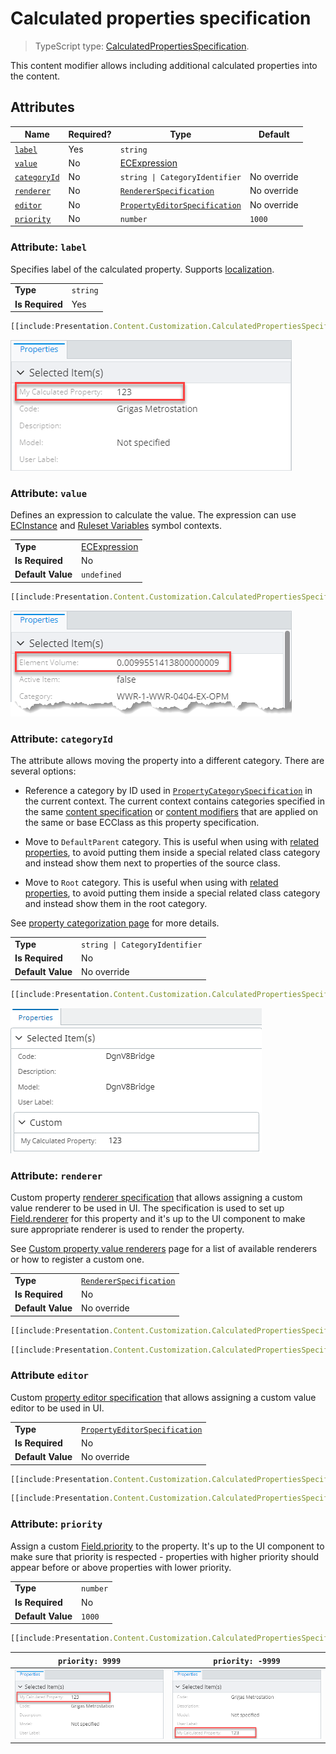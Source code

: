 # Calculated properties specification

> TypeScript type: [CalculatedPropertiesSpecification]($presentation-common).

This content modifier allows including additional calculated properties into the content.

## Attributes

| Name                                  | Required? | Type                                                              | Default     |
| ------------------------------------- | --------- | ----------------------------------------------------------------- | ----------- |
| [`label`](#attribute-label)           | Yes       | `string`                                                          |             |
| [`value`](#attribute-value)           | No        | [ECExpression](../advanced/ECExpressions.md)                      |             |
| [`categoryId`](#attribute-categoryid) | No        | `string \| CategoryIdentifier`                                    | No override |
| [`renderer`](#attribute-renderer)     | No        | [`RendererSpecification`](./RendererSpecification.md)             | No override |
| [`editor`](#attribute-editor)         | No        | [`PropertyEditorSpecification`](./PropertyEditorSpecification.md) | No override |
| [`priority`](#attribute-priority)     | No        | `number`                                                          | `1000`      |

### Attribute: `label`

Specifies label of the calculated property. Supports [localization](../advanced/Localization.md).

|                 |          |
| --------------- | -------- |
| **Type**        | `string` |
| **Is Required** | Yes      |

```ts
[[include:Presentation.Content.Customization.CalculatedPropertiesSpecification.Label.Ruleset]]
```

![Example of using "label" attribute](./media/calculatedpropertiesspecification-with-label-attribute.png)

### Attribute: `value`

Defines an expression to calculate the value. The expression can use [ECInstance](../advanced/ECExpressions.md#ecinstance)
and [Ruleset Variables](../advanced/ECExpressions.md#ruleset-variables-user-settings) symbol contexts.

|                   |                                              |
| ----------------- | -------------------------------------------- |
| **Type**          | [ECExpression](../advanced/ECExpressions.md) |
| **Is Required**   | No                                           |
| **Default Value** | `undefined`                                  |

```ts
[[include:Presentation.Content.Customization.CalculatedPropertiesSpecification.Value.Ruleset]]
```

![Example of using "value" attribute](./media/calculatedpropertiesspecification-with-value-attribute.png)

### Attribute: `categoryId`

The attribute allows moving the property into a different category. There are several options:

- Reference a category by ID used in [`PropertyCategorySpecification`](./PropertyCategorySpecification.md) in the current context.
  The current context contains categories specified in the same [content specification](./index.md#specifications) or
  [content modifiers](./contentModifier.md) that are applied on the same or base ECClass as this property specification.

- Move to `DefaultParent` category. This is useful when using with [related properties](./RelatedPropertiesSpecification.md), to
  avoid putting them inside a special related class category and instead show them next to properties of the source class.

- Move to `Root` category. This is useful when using with [related properties](./RelatedPropertiesSpecification.md), to
  avoid putting them inside a special related class category and instead show them in the root category.

See [property categorization page](./PropertyCategorization.md) for more details.

|                   |                                |
| ----------------- | ------------------------------ |
| **Type**          | `string \| CategoryIdentifier` |
| **Is Required**   | No                             |
| **Default Value** | No override                    |

```ts
[[include:Presentation.Content.Customization.CalculatedPropertiesSpecification.CategoryId.Ruleset]]
```

![Example of using "categoryId" attribute](./media/calculatedpropertiesspecification-with-categoryid-attribute.png)

### Attribute: `renderer`

Custom property [renderer specification](./RendererSpecification.md) that allows assigning a custom value renderer to be used in UI. The
specification is used to set up [Field.renderer]($presentation-common) for this property and it's up to the UI component to make sure
appropriate renderer is used to render the property.

See [Custom property value renderers](./PropertyValueRenderers.md) page for a list of available renderers or how to register a custom one.

|                   |                                                       |
| ----------------- | ----------------------------------------------------- |
| **Type**          | [`RendererSpecification`](./RendererSpecification.md) |
| **Is Required**   | No                                                    |
| **Default Value** | No override                                           |

```ts
[[include:Presentation.Content.Customization.CalculatedPropertiesSpecification.Renderer.Ruleset]]
```

```ts
[[include:Presentation.Content.Customization.CalculatedPropertiesSpecification.Renderer.Result]]
```

### Attribute `editor`

Custom [property editor specification](./PropertyEditorSpecification) that allows assigning a custom value editor
to be used in UI.

|                   |                                                                   |
| ----------------- | ----------------------------------------------------------------- |
| **Type**          | [`PropertyEditorSpecification`](./PropertyEditorSpecification.md) |
| **Is Required**   | No                                                                |
| **Default Value** | No override                                                       |

```ts
[[include:Presentation.Content.Customization.CalculatedPropertiesSpecification.Editor.Ruleset]]
```

```ts
[[include:Presentation.Content.Customization.CalculatedPropertiesSpecification.Editor.Result]]
```

### Attribute: `priority`

Assign a custom [Field.priority]($presentation-common) to the property. It's up to the UI component to make sure that priority
is respected - properties with higher priority should appear before or above properties with lower priority.

|                   |          |
| ----------------- | -------- |
| **Type**          | `number` |
| **Is Required**   | No       |
| **Default Value** | `1000`   |

```ts
[[include:Presentation.Content.Customization.CalculatedPropertiesSpecification.Priority.Ruleset]]
```

| `priority: 9999`                                                                                                                 | `priority: -9999`                                                                                                                |
| -------------------------------------------------------------------------------------------------------------------------------- | -------------------------------------------------------------------------------------------------------------------------------- |
| ![Example of using "priority" attribute set to 9999](./media/calculatedpropertiesspecification-with-priority-attribute-high.png) | ![Example of using "priority" attribute set to -9999](./media/calculatedpropertiesspecification-with-priority-attribute-low.png) |
